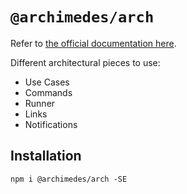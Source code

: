 # `@archimedes/arch`

Refer to [the official documentation here](https://www.archimedesfw.io/docs/js/arch).

Different architectural pieces to use:

-   Use Cases
-   Commands
-   Runner
-   Links
-   Notifications

## Installation

`npm i @archimedes/arch -SE`

